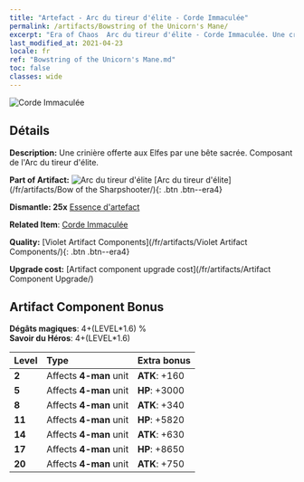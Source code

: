 ```yaml
---
title: "Artefact - Arc du tireur d'élite - Corde Immaculée"
permalink: /artifacts/Bowstring of the Unicorn's Mane/
excerpt: "Era of Chaos  Arc du tireur d'élite - Corde Immaculée. Une crinière offerte aux Elfes par une bête sacrée. Composant de l'Arc du tireur d'élite."
last_modified_at: 2021-04-23
locale: fr
ref: "Bowstring of the Unicorn's Mane.md"
toc: false
classes: wide
---
```


 ![Corde Immaculée](/images/t/artifact_40103.png)



## Détails

 **Description:** Une crinière offerte aux Elfes par une bête sacrée. Composant de l'Arc du tireur d'élite.

 **Part of Artifact:** ![Arc du tireur d'élite](/images/t/icon_artifact_10.png) [Arc du tireur d'élite](/fr/artifacts/Bow of the Sharpshooter/){: .btn .btn--era4}

 **Dismantle: 25x** [Essence d'artefact](/ItemsFR/con_905/)

 **Related Item**: [Corde Immaculée](/ItemsFR/art_105/)

 **Quality:** [Violet Artifact Components](/fr/artifacts/Violet Artifact Components/){: .btn .btn--era4}

 **Upgrade cost:** [Artifact component upgrade cost](/fr/artifacts/Artifact Component Upgrade/)

## Artifact Component Bonus

  **Dégâts magiques**: 4+(LEVEL\*1.6) %<br/>**Savoir du Héros**: 4+(LEVEL\*1.6)

  |  Level  | Type |    Extra bonus  | 
  |:--------|:-----|:----------------| 
  | **2** | Affects **4-man** unit | **ATK**: +160 | 
  | **5** | Affects **4-man** unit | **HP**: +3000 | 
  | **8** | Affects **4-man** unit | **ATK**: +340 | 
  | **11** | Affects **4-man** unit | **HP**: +5820 | 
  | **14** | Affects **4-man** unit | **ATK**: +630 | 
  | **17** | Affects **4-man** unit | **HP**: +8650 | 
  | **20** | Affects **4-man** unit | **ATK**: +750 | 
